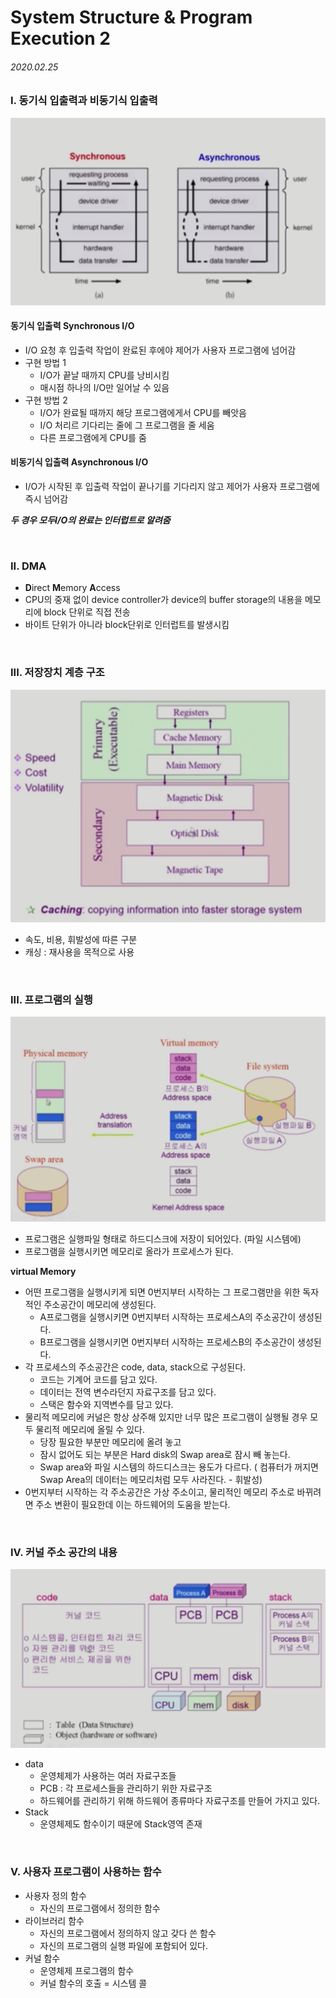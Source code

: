 # System Structure & Program Execution 2

###### 2020.02.25

### I. 동기식 입출력과 비동기식 입출력

![](assets/sync-async.jpeg)

#### 동기식 입출력 Synchronous I/O

- I/O 요청 후 입출력 작업이 완료된 후에야 제어가 사용자 프로그램에 넘어감
- 구현 방법 1
  - I/O가 끝날 때까지 CPU를 낭비시킴
  - 매시점 하나의 I/O만 일어날 수 있음
- 구현 방법 2
  - I/O가 완료될 때까지 해당 프로그램에게서 CPU를 빼앗음
  - I/O 처리르 기다리는 줄에 그 프로그램을 줄 세움
  - 다른 프로그램에게 CPU를 줌
  
#### 비동기식 입출력 Asynchronous I/O

- I/O가 시작된 후 입출력 작업이 끝나기를 기다리지 않고 제어가 사용자 프로그램에 즉시 넘어감


***두 경우 모두I/O의 완료는 인터럽트로 알려줌***


<br />

### II. DMA

- **D**irect **M**emory **A**ccess
- CPU의 중재 없이 device controller가 device의 buffer storage의 내용을 메모리에 block 단위로 직접 전송
- 바이트 단위가 아니라 block단위로 인터럽트를 발생시킴

<br />

### III. 저장장치 계층 구조

![](assets/storage-system.jpeg)
- 속도, 비용, 휘발성에 따른 구분
- 캐싱 : 재사용을 목적으로 사용



<br />

### III. 프로그램의 실행

![](assets/program-exec.jpeg)

- 프로그램은 실행파일 형태로 하드디스크에 저장이 되어있다. (파일 시스템에)
- 프로그램을 실행시키면 메모리로 올라가 프로세스가 된다.

**virtual Memory**
- 어떤 프로그램을 실행시키게 되면 0번지부터 시작하는 그 프로그램만을 위한 독자적인 주소공간이 메모리에 생성된다.
  - A프로그램을 실행시키면 0번지부터 시작하는 프로세스A의 주소공간이 생성된다.
  - B프로그램을 실행시키면 0번지부터 시작하는 프로세스B의 주소공간이 생성된다.
- 각 프로세스의 주소공간은 code, data, stack으로 구성된다.
  - 코드는 기계어 코드를 담고 있다.
  - 데이터는 전역 변수라던지 자료구조를 담고 있다.
  - 스택은 함수와 지역변수를 담고 있다.
- 물리적 메모리에 커널은 항상 상주해 있지만 너무 많은 프로그램이 실행될 경우 모두 물리적 메모리에 올릴 수 있다.
  - 당장 필요한 부분만 메모리에 올려 놓고
  - 잠시 없어도 되는 부분은 Hard disk의 Swap area로 잠시 빼 놓는다.
  - Swap area와 파일 시스템의 하드디스크는 용도가 다르다. ( 컴퓨터가 꺼지면 Swap Area의 데이터는 메모리처럼 모두 사라진다. - 휘발성)
- 0번지부터 시작하는 각 주소공간은 가상 주소이고, 물리적인 메모리 주소로 바뀌려면 주소 변환이 필요한데 이는 하드웨어의 도움을 받는다.


<br />

### IV. 커널 주소 공간의 내용

![](assets/kernel-memory.jpeg)
- data
  - 운영체제가 사용하는 여러 자료구조들
  - PCB : 각 프로세스들을 관리하기 위한 자료구조
  - 하드웨어를 관리하기 위해 하드웨어 종류마다 자료구조를 만들어 가지고 있다.
- Stack
  - 운영체제도 함수이기 때문에 Stack영역 존재


<br />

### V. 사용자 프로그램이 사용하는 함수

- 사용자 정의 함수
  - 자신의 프로그램에서 정의한 함수
- 라이브러리 함수
  - 자신의 프로그램에서 정의하지 않고 갖다 쓴 함수
  - 자신의 프로그램의 실행 파일에 포함되어 있다.
- 커널 함수
  - 운영체제 프로그램의 함수
  - 커널 함수의 호출 = 시스템 콜
